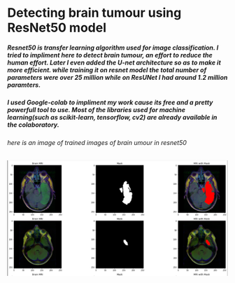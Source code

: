 # Detecting brain tumour using ResNet50 model

##### Resnet50 is transfer learning algorithm used for image classification. I tried to impliment here to detect brain tumour, an effort to reduce the human effort. Later I even added the U-net architecture so as to make it more efficient. while training it on resnet model the total number of parameters were over 25 million while on ResUNet I had around 1.2 million paramters.

##### I used Google-colab to impliment my work cause its free and a pretty powerfull tool to use. Most of the libraries used for machine learning(such as scikit-learn, tensorflow, cv2) are already available in the colaboratory.

###### here is an image of trained images of brain umour in resnet50
![](github1.PNG)

